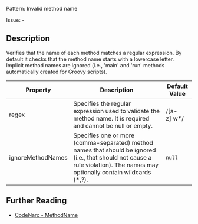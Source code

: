 Pattern: Invalid method name

Issue: -

## Description

Verifies that the name of each method matches a regular expression. By default it checks that the method name starts with a lowercase letter. Implicit method names are ignored (i.e., 'main' and 'run' methods automatically created for Groovy scripts).

| **Property**      | **Description**                                                                                                                                                                | **Default Value** |
| --- | --- | --- |
| regex             | Specifies the regular expression used to validate the method name. It is required and cannot be null or empty.                                                                 | /\[a-z\] w\*/     |
| ignoreMethodNames | Specifies one or more (comma-separated) method names that should be ignored (i.e., that should not cause a rule violation). The names may optionally contain wildcards (\*,?). | `null`            |

## Further Reading

* [CodeNarc - MethodName](https://codenarc.github.io/CodeNarc/codenarc-rules-naming.html#methodname-rule)